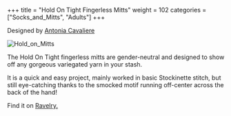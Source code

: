 +++
title = "Hold On Tight Fingerless Mitts"
weight = 102
categories = ["Socks_and_Mitts", "Adults"]
+++

Designed by [Antonia Cavaliere](https://www.ravelry.com/designers/antonia-cavaliere)

![Hold_on_Mitts](/images/hold_on_mitts.webp)

The Hold On Tight fingerless mitts are gender-neutral and designed to show off any gorgeous variegated yarn in your stash. 
<!--more-->

It is a quick and easy project, mainly worked in basic Stockinette stitch, but still eye-catching thanks to the smocked motif running off-center across the back of the hand!

Find it on [Ravelry.](https://www.ravelry.com/patterns/library/hold-on-tight-fingerless-mitts)